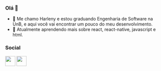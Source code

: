 ### Olá 👋

- 🔭 Me chamo Harleny e estou graduando Engenharia de Software na UnB, e aqui você vai encontrar um pouco do meu desenvolvimento.
- 🌱 Atualmente aprendendo mais sobre react, react-native, javascript e  html.

### Social

<div>
    <a href=//https://www.linkedin.com/in/harleny-ang%C3%A9llica-903559250/" target="_blank" rel="noreferrer"><img src="https://raw.githubusercontent.com/danielcranney/readme-generator/main/public/icons/socials/linkedin.svg" width="32" height="32" /></a>
    <a href=//https://www.intagram.com/in/harlenyangel" target="_blank" rel="noreferrer"><img src="https://raw.githubusercontent.com/danielcranney/readme-generator/main/public/icons/socials/instagram.svg" width="32" height="32" /></a>
</div>

